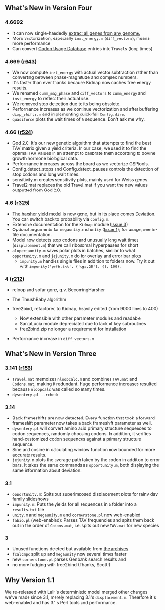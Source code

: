 ## What's New in Version Four ##

### 4.6692 ###
  * It can now single-handedly [extract all genes from any genome.](Manual_Pearls.md)
  * More vectorization, especially `inst_energy.m` (`diff_vectors`), means more performance
  * Can convert [Codon Usage Database](http://www.kazusa.or.jp/codon/) entries into `Travel`s (loop times)

### 4.669 ([r643](https://code.google.com/p/theframeshiftkids/source/detail?r=643)) ###
  * We now compute `inst_energy` with actual vector subtraction rather than converting between phase-magnitude and complex numbers.
  * It's faster than ever thanks because Kidnap now caches free energy results.
  * We renamed `cumm_mag_phase` and `diff_vectors` to `cumm_energy` and `inst_energy` to reflect their actual use.
  * We removed stop detection due to its being obsolete.
  * Performance increases as we continue vectorization and after buffering `disp_shifts.m` and implementing quick-fail `Config.dire`.
  * `quasiforce` plots the wait times of a sequence. Don't ask me why.

### 4.66 ([r524](https://code.google.com/p/theframeshiftkids/source/detail?r=524)) ###
  * God 2.0: It's our new genetic algorithm that attempts to find the best TAV matrix given a yield criteria. In our case, we used it to find the optimal TAV values in an attempt to calibrate them according to bovine growth hormone biological data.
  * Performance increases across the board as we vectorize GSPtools.
  * Config.detect\_stops and Config.detect\_pauses controls the detection of stop codons and long wait times.
  * sensitivity.m creates sensitivity plots, mainly used for Weiss genes.
  * Travel2.mat replaces the old Travel.mat if you want the new values outputted from God 2.0.

### 4.6 ([r325](https://code.google.com/p/theframeshiftkids/source/detail?r=325)) ###
  * [The harsher yield model](BecomingHarsher.md) is now gone, but in its place comes [Deviation](Deviation.md). You can switch back to probability via `config.m`.
  * Extensive documentation for the `Kidnap` module ([Issue 3](https://code.google.com/p/theframeshiftkids/issues/detail?id=3))
  * Optional arguments for `megaunity` and `unity` ([Issue 1](https://code.google.com/p/theframeshiftkids/issues/detail?id=1)); for usage, see in-file documentation.
  * Model now detects stop codons and unusually long wait times (`displacement.m`) that we call ribosomal hyperpauses for short
  * `alopeciaunity.m` saves polar plots in batches, similar to what `opportunity.m` and `jejunity.m` do for overlay and error bar plots
    * `impunity.m` handles single files in addition to folders now. Try it out with `impunity('prfb.txt', {'uga,25'}, {}, 100)`.

### 4 ([r212](https://code.google.com/p/theframeshiftkids/source/detail?r=212)) ###
  * reloop and sofar gone, q.v. BecomingHarsher
  * The ThrushBaby algorithm

  * free2bind, refactored to Kidnap, heavily edited (from 9000 lines to 400)
    * Now extensible with other parameter modules and readable
    * SantaLucia module depreciated due to lack of key subroutines
    * free2bind.zip no longer a requirement for installation
  * Performance increase in `diff_vectors.m`

## What's New in Version Three ##

### 3.141 ([r156](https://code.google.com/p/theframeshiftkids/source/detail?r=156)) ###
  * `Travel.mat` memoizes `nloopcalc.m` and combines `TAV.mat` and `Codons.mat`, making it redundant. Huge performance increases resulted because `nloopcalc` was called so many times.
  * `dysentery.pl --rcheck`

### 3.14 ###
  * Back frameshifts are now detected. Every function that took a forward frameshift parameter now takes a back frameshift parameter as well.
  * `dysentery.pl` will convert amino acid primary structure sequences to codon sequences, randomly choosing codons. In addition, it verifies hand-customized codon sequences against a primary structure sequence.
  * Sine and cosine in calculating window function now bounded for more accurate results.
  * `jejunity.m` plots the average path taken by the codon in addition to error bars. It takes the same commands as `opportunity.m`, both displaying the same information about deviation.

### 3.1 ###
  * `opportunity.m`: Spits out superimposed displacement plots for rainy day family slideshows
  * `impunity.m`: Puts the yields for all sequences in a folder into a `results.txt` file
  * `unity.m` and `megaunity.m` and `cornerstone.pl` now web-enabled
  * `fabio.pl` (web-enabled): Parses TAV frequencies and spits them back out in the order of `Codons.mat`, i.e. spits out new `TAV.mat` for new species

### 3 ###
  * Unused functions deleted but available from [the archives](http://theframeshiftkids.googlecode.com/svn/tags/2+some/GSPtools/)
  * `fcalcmpx` split up and `megaunity` now several times faster
  * new `cornerstone.pl` parses Genbank search results and
  * no more fudging with free2bind (Thanks, Scott!)

## Why Version 1.1 ##
We re-released with Lalit's deterministic model merged other changes we've made since 3.1, merely replacing 3.1's `displacement.m`. Therefore it's web-enabled and has 3.1's Perl tools and performance.